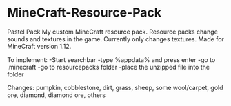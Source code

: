 # MineCraft-Resource-Pack
Pastel Pack
My custom MineCraft resource pack. Resource packs change sounds and textures in the game. Currently only changes textures. 
Made for MineCraft version 1.12.

To implement:
-Start searchbar
-type %appdata% and press enter
-go to .minecraft
-go to resourcepacks folder
-place the unzipped file into the folder

Changes: pumpkin, cobblestone, dirt, grass, sheep, some wool/carpet, gold ore, diamond, diamond ore, others
